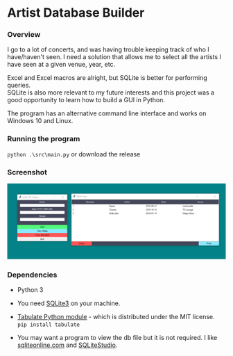 
# Artist Database Builder

### Overview

I go to a lot of concerts, and was having trouble keeping track of who I have/haven't seen. I need a solution that allows me to select all the artists I have seen at a given venue, year, etc.  

Excel and Excel macros are alright, but  SQLite is better for performing queries.  
SQLite is also more relevant to my future interests and this project was a good opportunity to learn how to build a GUI in Python.

The program has an alternative command line interface and works on Windows 10 and Linux.

### Running the program

`python .\src\main.py` or download the release

### Screenshot
![image not found](./screenshots/screen3.png)  


### Dependencies

* Python 3

* You need [SQLite3](https://sqlite.org/download.html) on your machine.

* [Tabulate Python module](https://github.com/astanin/python-tabulate) - which is distributed under the MIT license.  
`pip install tabulate`
* You may want a program to view the db file but it is not required. I like [sqliteonline.com](https://sqliteonline.com/) and [SQLiteStudio](https://github.com/pawelsalawa/sqlitestudio/releases).
